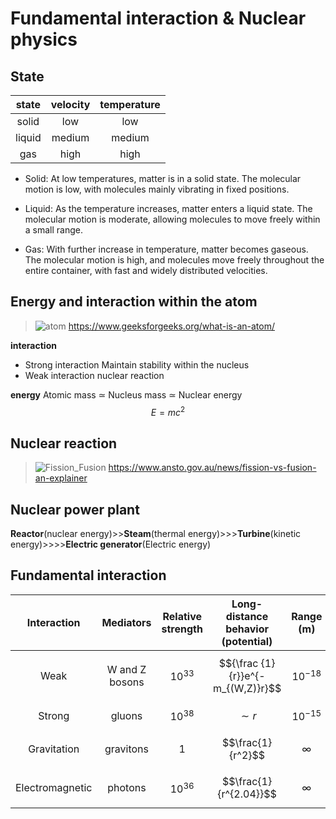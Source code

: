 # Fundamental interaction & Nuclear physics
## State

| state  | velocity | temperature |
|:------:|:--------:|:-----------:|
| solid  |   low    |     low     |
| liquid |  medium  |   medium    |
|  gas   |   high   |    high     |

* Solid:
At low temperatures, matter is in a solid state. The molecular motion is low, with molecules mainly vibrating in fixed positions.

* Liquid:
As the temperature increases, matter enters a liquid state. The molecular motion is moderate, allowing molecules to move freely within a small range.

* Gas:
With further increase in temperature, matter becomes gaseous. The molecular motion is high, and molecules move freely throughout the entire container, with fast and widely distributed velocities.

## Energy and interaction within the atom
> ![atom](https://media.geeksforgeeks.org/wp-content/uploads/20230617135835/Structure-of-Atom.png)
> https://www.geeksforgeeks.org/what-is-an-atom/

**interaction**
* Strong interaction
Maintain stability within the nucleus
* Weak interaction
nuclear reaction

**energy**
Atomic mass $\simeq$ Nucleus mass $\simeq$ Nuclear energy
$$E = mc^2$$

## Nuclear reaction
> ![Fission_Fusion](https://www.ansto.gov.au/sites/default/files/styles/wysiwyg_image/public/2023-08/Fission-Fusion-3.jpg?itok=47eSOJSz)
> https://www.ansto.gov.au/news/fission-vs-fusion-an-explainer

## Nuclear power plant
**Reactor**(nuclear energy)>>**Steam**(thermal energy)>>>**Turbine**(kinetic energy)>>>>**Electric generator**(Electric energy)

## Fundamental interaction

|   Interaction   |   Mediators    | Relative strength | Long-distance behavior (potential) |  Range (m)   |
|:---------------:|:--------------:|:-----------------:|:----------------------------------:|:------------:|
|      Weak       | W and Z bosons |    $$10^{33}$$    | $${\frac {1}{r}}e^{-m_{(W,Z)}r}$$  | $$10^{-18}$$ |
|     Strong      |     gluons     |    $$10^{38}$$    |             $$\sim r$$             | $$10^{-15}$$ |
|   Gravitation   |   gravitons    |         1         |         $$\frac{1}{r^2}$$          |  $$\infty$$  |
| Electromagnetic |    photons     |    $$10^{36}$$    |       $$\frac{1}{r^{2.04}}$$       |  $$\infty$$  |
	
